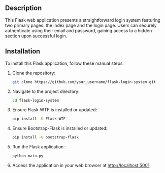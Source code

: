 
## Description

This Flask web application presents a straightforward login system featuring two primary pages: the index page and the login page. Users can securely authenticate using their email and password, gaining access to a hidden section upon successful login.

## Installation

To install this Flask application, follow these manual steps:

1. Clone the repository:

    ```bash
    git clone https://github.com/your_username/flask-login-system.git
    ```

2. Navigate to the project directory:

    ```bash
    cd flask-login-system
    ```

3. Ensure Flask-WTF is installed or updated:

    ```bash
    pip install -U Flask-WTF
    ```

4. Ensure Bootstrap-Flask is installed or updated:

    ```bash
    pip install -U bootstrap-flask
    ```

5. Run the Flask application:

    ```bash
    python main.py
    ```

6. Access the application in your web browser at [http://localhost:5001](http://localhost:5001).


